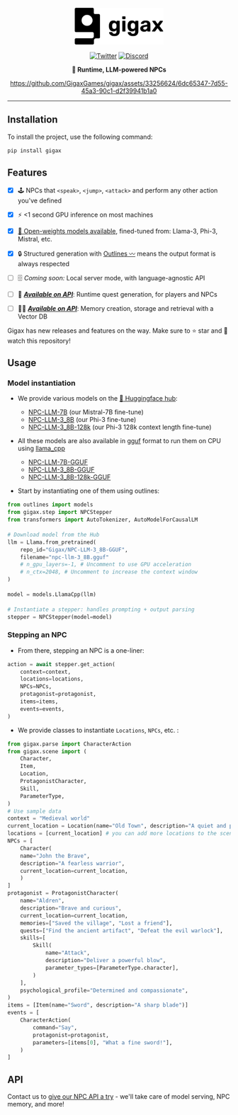 <div align="center" style="margin-bottom: 1em;">


<img src="./docs/assets/images/gigax_logo_black.png" alt="Gigax Logo" width=200></img>

[![Twitter][twitter-badge]][twitter]
[![Discord][discord-badge]][discord]


**👟 Runtime, LLM-powered NPCs** 



https://github.com/GigaxGames/gigax/assets/33256624/6dc65347-7d55-45a3-90c1-d2f39941b1a0


______________________________________________________________________


</div>

## Installation

To install the project, use the following command:

``` bash
pip install gigax
```


## Features

- [x] 🕹️ NPCs that `<speak>`, `<jump>`, `<attack>` and perform any other action you've defined
- [x] ⚡ <1 second GPU inference on most machines
- [x] [🤗 Open-weights models available](https://huggingface.co/Gigax), fined-tuned from: Llama-3, Phi-3, Mistral, etc.
- [x] 🔒 Structured generation with [Outlines 〰️](https://github.com/outlines-dev/outlines/tree/main) means the output format is always respected
- [ ] 🗄️ *Coming soon:* Local server mode, with language-agnostic API
- [ ] 📜 ***[Available on API](https://tally.so/r/w7d2Rz)***: Runtime quest generation, for players and NPCs
- [ ] 😶‍🌫️ ***[Available on API](https://tally.so/r/w7d2Rz)***: Memory creation, storage and retrieval with a Vector DB


Gigax has new releases and features on the way. Make sure to ⭐ star and 👀 watch this repository!


## Usage

### Model instantiation


* We provide various models on the [🤗 Huggingface hub](https://huggingface.co/Gigax):
    * [NPC-LLM-7B](https://huggingface.co/Gigax/NPC-LLM-7B) (our Mistral-7B fine-tune)
    * [NPC-LLM-3_8B](https://huggingface.co/Gigax/NPC-LLM-3_8B) (our Phi-3 fine-tune)
    * [NPC-LLM-3_8B-128k](https://huggingface.co/Gigax/NPC-LLM-3_8B-128k) (our Phi-3 128k context length fine-tune)

* All these models are also available in [gguf](https://huggingface.co/docs/hub/en/gguf) format to run them on CPU using [llama_cpp](https://llama-cpp-python.readthedocs.io/en/latest/)
    * [NPC-LLM-7B-GGUF](https://huggingface.co/Gigax/NPC-LLM-7B-GGUF)
    * [NPC-LLM-3_8B-GGUF](https://huggingface.co/Gigax/NPC-LLM-3_8B-GGUF)
    * [NPC-LLM-3_8B-128k-GGUF](https://huggingface.co/Gigax/NPC-LLM-3_8B-128k-GGUF)


* Start by instantiating one of them using outlines:
```py
from outlines import models
from gigax.step import NPCStepper
from transformers import AutoTokenizer, AutoModelForCausalLM

# Download model from the Hub
llm = Llama.from_pretrained(
    repo_id="Gigax/NPC-LLM-3_8B-GGUF",
    filename="npc-llm-3_8B.gguf"
    # n_gpu_layers=-1, # Uncomment to use GPU acceleration
    # n_ctx=2048, # Uncomment to increase the context window
)

model = models.LlamaCpp(llm) 

# Instantiate a stepper: handles prompting + output parsing
stepper = NPCStepper(model=model)
```


### Stepping an NPC


* From there, stepping an NPC is a one-liner:
```py
action = await stepper.get_action(
    context=context,
    locations=locations,
    NPCs=NPCs,
    protagonist=protagonist,
    items=items,
    events=events,
)
```


* We provide classes to instantiate `Locations`, `NPCs`, etc. :
```py
from gigax.parse import CharacterAction
from gigax.scene import (
    Character,
    Item,
    Location,
    ProtagonistCharacter,
    Skill,
    ParameterType,
)
# Use sample data
context = "Medieval world"
current_location = Location(name="Old Town", description="A quiet and peaceful town.")
locations = [current_location] # you can add more locations to the scene
NPCs = [
    Character(
    name="John the Brave",
    description="A fearless warrior",
    current_location=current_location,
    )
]
protagonist = ProtagonistCharacter(
    name="Aldren",
    description="Brave and curious",
    current_location=current_location,
    memories=["Saved the village", "Lost a friend"],
    quests=["Find the ancient artifact", "Defeat the evil warlock"],
    skills=[
        Skill(
            name="Attack",
            description="Deliver a powerful blow",
            parameter_types=[ParameterType.character],
        )
    ],
    psychological_profile="Determined and compassionate",
)
items = [Item(name="Sword", description="A sharp blade")]
events = [
    CharacterAction(
        command="Say",
        protagonist=protagonist,
        parameters=[items[0], "What a fine sword!"],
    )
]
```


## API

Contact us to  [give our NPC API a try](https://tally.so/r/w7d2Rz) - we'll take care of model serving, NPC memory, and more!


[discord]: https://discord.gg/rRBSueTKXg
[discord-badge]: https://img.shields.io/discord/1090190447906934825?color=81A1C1&logo=discord&logoColor=white&style=flat-square
[twitter-badge]: https://img.shields.io/twitter/follow/GigaxGames?style=social
[twitter]: https://twitter.com/GigaxGames

